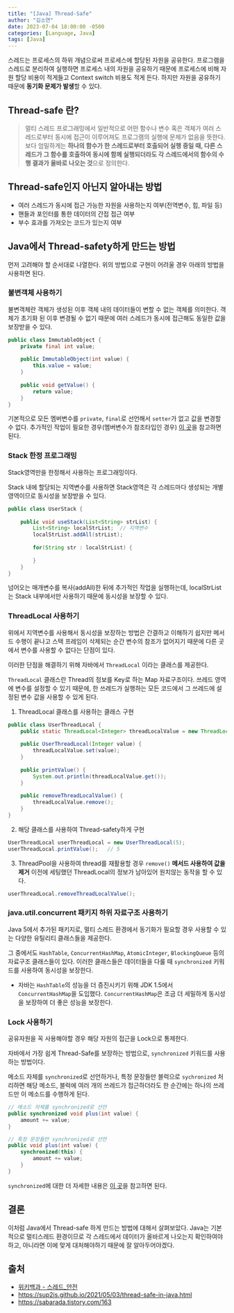 ```yaml
---
title: "[Java] Thread-Safe"
author: "김소연"
date: 2023-07-04 18:00:00 -0500
categories: [Language, Java]
tags: [Java]
---
```




스레드는 프로세스의 하위 개념으로써 프로세스에 할당된 자원을 공유한다. 프로그램을 스레드로 분리하여 실행하면 프로세스 내의 자원을 공유하기 때문에 프로세스에 비해 자원 할당 비용이 적게들고 Context switch 비용도 적게 든다.
하지만 자원을 공유하기 때문에 **동기화 문제가 발생**할 수 있다.



## Thread-safe 란?

> 멀티 스레드 프로그래밍에서 일반적으로 어떤 함수나 변수 혹은 객체가 여러 스레드로부터 동시에 접근이 이루어져도 프로그램의 실행에 문제가 없음을 뜻한다. 
> 보다 엄밀하게는 **하나의 함수가 한 스레드로부터 호출되어 실행 중일 때, 다른 스레드가 그 함수를 호출하여 동시에 함께 실행되더라도 각 스레드에서의 함수의 수행 결과가 올바로 나오는 것**으로 정의한다.



## Thread-safe인지 아닌지 알아내는 방법

- 여러 스레드가 동시에 접근 가능한 자원을 사용하는지 여부(전역변수, 힙, 파일 등)
- 핸들과 포인터를 통한 데이터의 간접 접근 여부
- 부수 효과를 가져오는 코드가 있는지 여부



## Java에서 Thread-safety하게 만드는 방법

먼저 고려해야 할 순서대로 나열한다.
위의 방법으로 구현이 어려울 경우 아래의 방법을 사용하면 된다.



### 불변객체 사용하기

불변객체란 객체가 생성된 이후 객체 내의 데이터들이 변할 수 없는 객체를 의미한다.
객체가 초기화 된 이후 변경될 수 없기 때문에 여러 스레드가 동시에 접근해도 동일한 값을 보장받을 수 있다.

```java
public class ImmutableObject {
    private final int value;
    
    public ImmutableObject(int value) {
        this.value = value;
    }
    
    public void getValue() {
        return value;
    }
}
```

기본적으로 모든 멤버변수를 `private`, `final`로 선언해서 `setter`가 없고 값을 변경할 수 없다.
추가적인 작업이 필요한 경우(멤버변수가 참조타입인 경우) [이 곳](https://km-so-yeon.github.io/posts/Language-Immutable-Object/)을 참고하면 된다.



### Stack 한정 프로그래밍

Stack영역만을 한정해서 사용하는 프로그래밍이다.

Stack 내에 할당되는 지역변수를 사용하면 
Stack영역은 각 스레드마다 생성되는 개별 영역이므로 동시성을 보장받을 수 있다.

```java
public class UserStack {
    
    public void useStack(List<String> strList) {
        List<String> localStrList;	// 지역변수
        localStrList.addAll(strList);
        
        for(String str : localStrList) {
            
        }
    }
}
```

넘어오는 매개변수를 복사(addAll)한 뒤에 추가적인 작업을 실행하는데,
localStrList는 Stack 내부에서만 사용하기 때문에 동시성을 보장할 수 있다.



### ThreadLocal 사용하기

위에서 지역변수를 사용해서 동시성을 보장하는 방법은 간결하고 이해하기 쉽지만 
메서드 수행이 끝나고 스택 프레임이 삭제되는 순간 변수의 참조가 없어지기 때문에 다른 곳에서 변수를 사용할 수 없다는 단점이 있다.

이러한 단점을 해결하기 위해 자바에서 `ThreadLocal` 이라는 클래스를 제공한다.

`ThreadLocal` 클래스란 Thread의 정보를 Key로 하는 Map 자료구조이다.
쓰레드 영역에 변수를 설정할 수 있기 때문에, 한 쓰레드가 실행하는 모든 코드에서 그 쓰레드에 설정된 변수 값을 사용할 수 있게 된다.



1. ThreadLocal 클래스를 사용하는 클래스 구현

```java
public class UserThreadLocal {
    public static ThreadLocal<Integer> threadLocalValue = new ThreadLocal<>();
    
    public UserThreadLocal(Integer value) {
        threadLocalValue.set(value);
    }
    
    public printValue() {
        System.out.println(threadLocalValue.get());
    }
    
    public removeThreadLocalValue() {
        threadLocalValue.remove();
    }
}
```

2. 해당 클래스를 사용하여 Thread-safety하게 구현

```java
UserThreadLocal userThreadLocal = new UserThreadLocal(5);
userThreadLocal.printValue();	// 5
```

3. ThreadPool을 사용하여 thread를 재활용할 경우 `remove()` **메서드 사용하여 값을 제거**
   이전에 세팅했던 ThreadLocal의 정보가 남아있어 원치않는 동작을 할 수 있다.

```java
userThreadLocal.removeThreadLocalValue();
```



### java.util.concurrent 패키지 하위 자료구조 사용하기

Java 5에서 추가된 패키지로, 멀티 스레드 환경에서 동기화가 필요할 경우 사용할 수 있는 다양한 유틸리티 클래스들을 제공한다.

그 중에서도 `HashTable`, `ConcurrentHashMap`, `AtomicInteger`, `BlockingQueue` 등의 자료구조 클래스들이 있다. 이러한 클래스들은 데이터들을 다룰 때 `synchronized` 키워드를 사용하여 동시성을 보장한다.

- 자바는 `HashTable`의 성능을 더 증진시키기 위해 JDK 1.5에서 `ConcurrentHashMap`을 도입했다.
  `ConcurrentHashMap`은 조금 더 세밀하게 동시성을 보장하여 더 좋은 성능을 보장한다.



### Lock 사용하기

공유자원을 꼭 사용해야할 경우 해당 자원의 접근을 Lock으로 통제한다.

자바에서 가장 쉽게 Thread-Safe를 보장하는 방법으로, `synchronized` 키워드를 사용하는 방법이다.

메소드 자체를 `synchronized`로 선언하거나, 특정 문장들만 블럭으로 `sychronized` 처리하면
해당 메소드, 블럭에 여러 개의 쓰레드가 접근하더라도 한 순간에는 하나의 쓰레드만 이 메소드를 수행하게 된다.

```java
// 메소드 자체를 synchronized로 선언
public synchronized void plus(int value) {
    amount += value;
}

// 특정 문장들만 synchronized로 선언
public void plus(int value) {
    synchronized(this) {
        amount += value;
    }
}
```

`synchronized`에 대한 더 자세한 내용은 [이 곳](https://km-so-yeon.github.io/posts/Language-Thread/)을 참고하면 된다.



## 결론

이처럼 Java에서 Thread-safe 하게 만드는 방법에 대해서 살펴보았다. 
Java는 기본적으로 멀티스레드 환경이므로  각 스레드에서 데이터가 올바르게 나오는지 확인하여야 하고, 아니라면 이에 맞게 대처해야하기 때문에 잘 알아두어야겠다.




## 출처

- [위키백과 - 스레드_안전](https://ko.m.wikipedia.org/wiki/스레드_안전)
- https://sup2is.github.io/2021/05/03/thread-safe-in-java.html
- https://sabarada.tistory.com/163